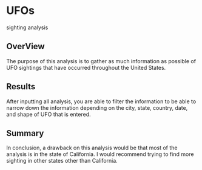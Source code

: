 # UFOs
sighting analysis 

## OverView 
The purpose of this analysis is to gather as much information as possible of UFO sightings that have occurred throughout the United States.

## Results
After inputting all analysis, you are able to filter the information to be able to narrow down the information depending on the city, state, country, date, and shape of UFO that is entered.

## Summary
In conclusion, a drawback on this analysis would be that most of the analysis is in the state of California. I would recommend trying to find more sighting in other states other than California.
